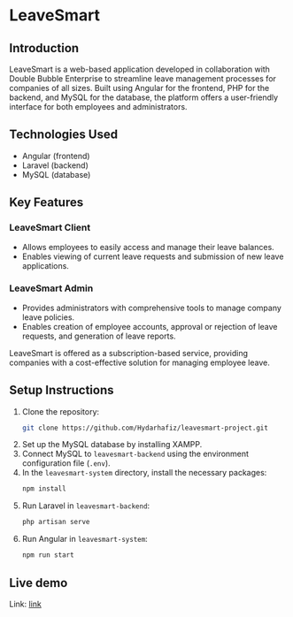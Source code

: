 # LeaveSmart

## Introduction
LeaveSmart is a web-based application developed in collaboration with Double Bubble Enterprise to streamline leave management processes for companies of all sizes. Built using Angular for the frontend, PHP for the backend, and MySQL for the database, the platform offers a user-friendly interface for both employees and administrators.

## Technologies Used
- Angular (frontend)
- Laravel (backend)
- MySQL (database)

## Key Features

### LeaveSmart Client
- Allows employees to easily access and manage their leave balances.
- Enables viewing of current leave requests and submission of new leave applications.

### LeaveSmart Admin
- Provides administrators with comprehensive tools to manage company leave policies.
- Enables creation of employee accounts, approval or rejection of leave requests, and generation of leave reports.

LeaveSmart is offered as a subscription-based service, providing companies with a cost-effective solution for managing employee leave.

## Setup Instructions
1. Clone the repository:
    ```bash
    git clone https://github.com/Hydarhafiz/leavesmart-project.git
    ```
2. Set up the MySQL database by installing XAMPP.
3. Connect MySQL to `leavesmart-backend` using the environment configuration file (`.env`).
4. In the `leavesmart-system` directory, install the necessary packages:
    ```bash
    npm install
    ```
5. Run Laravel in `leavesmart-backend`:
    ```bash
    php artisan serve
    ```
6. Run Angular in `leavesmart-system`:
    ```bash
    npm run start
    ```

## Live demo
Link: [link](https://syarikathr.com/login)
